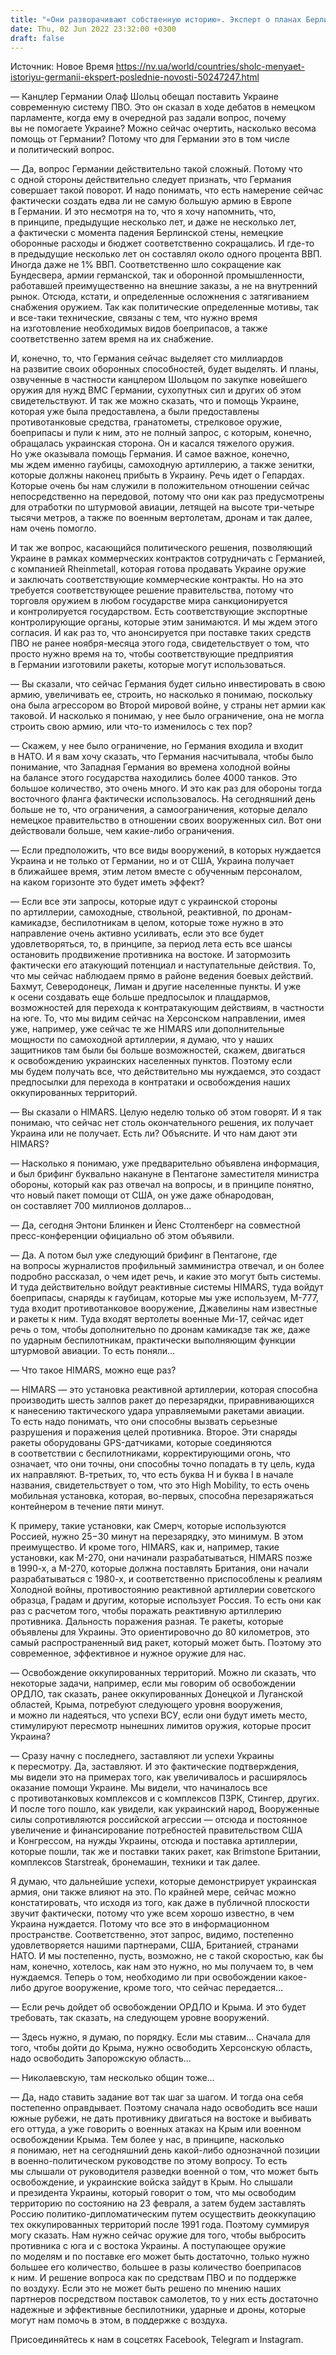 ```yaml
---
title: "«Они разворачивают собственную историю». Эксперт о планах Берлина сделать крупнейшую армию в Европе и немецкую помощь Украине — интервью"
date: Thu, 02 Jun 2022 23:32:00 +0300
draft: false
---
```

Источник: Новое Время https://nv.ua/world/countries/sholc-menyaet-istoriyu-germanii-ekspert-poslednie-novosti-50247247.html


— Канцлер Германии Олаф Шольц обещал поставить Украине современную систему ПВО. Это он сказал в ходе дебатов в немецком парламенте, когда ему в очередной раз задали вопрос, почему вы не помогаете Украине? Можно сейчас очертить, насколько весома помощь от Германии? Потому что для Германии это в том числе и политический вопрос.

— Да, вопрос Германии действительно такой сложный. Потому что с одной стороны действительно следует признать, что Германия совершает такой поворот. И надо понимать, что есть намерение сейчас фактически создать едва ли не самую большую армию в Европе в Германии. И это несмотря на то, что я хочу напомнить, что, в принципе, предыдущие несколько лет, и даже не несколько лет, а фактически с момента падения Берлинской стены, немецкие оборонные расходы и бюджет соответственно сокращались. И где-то в предыдущие несколько лет он составлял около одного процента ВВП. Иногда даже не 1% ВВП. Соответственно шло сокращение как Бундесвера, армии германской, так и оборонной промышленности, работавшей преимущественно на внешние заказы, а не на внутренний рынок. Отсюда, кстати, и определенные осложнения с затягиванием снабжения оружием. Так как политические определенные мотивы, так и все-таки технические, связаны с тем, что нужно время на изготовление необходимых видов боеприпасов, а также соответственно затем время на их снабжение.

И, конечно, то, что Германия сейчас выделяет сто миллиардов на развитие своих оборонных способностей, будет выделять. И планы, озвученные в частности канцлером Шольцом по закупке новейшего оружия для нужд ВМС Германии, сухопутных сил и других об этом свидетельствуют. И так же можно сказать, что и помощь Украине, которая уже была предоставлена, а были предоставлены противотанковые средства, гранатометы, стрелковое оружие, боеприпасы и пули к ним, это не полный запрос, с которым, конечно, обращалась украинская сторона. Он и касался тяжелого оружия. Но уже оказывала помощь Германия. И самое важное, конечно, мы ждем именно гаубицы, самоходную артиллерию, а также зенитки, которые должны наконец прибыть в Украину. Речь идет о Гепардах. Которые очень бы нам служили в положительном отношении сейчас непосредственно на передовой, потому что они как раз предусмотрены для отработки по штурмовой авиации, летящей на высоте три-четыре тысячи метров, а также по военным вертолетам, дронам и так далее, нам очень помогло.

И так же вопрос, касающийся политического решения, позволяющий Украине в рамках коммерческих контрактов сотрудничать с Германией, с компанией Rheinmetall, которая готова продавать Украине оружие и заключать соответствующие коммерческие контракты. Но на это требуется соответствующее решение правительства, потому что торговля оружием в любом государстве мира санкционируется и контролируется государством. Есть соответствующие экспортные контролирующие органы, которые этим занимаются. И мы ждем этого согласия. И как раз то, что анонсируется при поставке таких средств ПВО не ранее ноября-месяца этого года, свидетельствует о том, что просто нужно время на то, чтобы соответствующие предприятия в Германии изготовили ракеты, которые могут использоваться.

— Вы сказали, что сейчас Германия будет сильно инвестировать в свою армию, увеличивать ее, строить, но насколько я понимаю, поскольку она была агрессором во Второй мировой войне, у страны нет армии как таковой. И насколько я понимаю, у нее было ограничение, она не могла строить свою армию, или что-то изменилось с тех пор?

— Скажем, у нее было ограничение, но Германия входила и входит в НАТО. И я вам хочу сказать, что Германия насчитывала, чтобы было понимание, что Западная Германия во времена холодной войны на балансе этого государства находились более 4000 танков. Это большое количество, это очень много. И это как раз для обороны тогда восточного фланга фактически использовалось. На сегодняшний день больше не то, что ограничения, а самоограничения, которые делало немецкое правительство в отношении своих вооруженных сил. Вот они действовали больше, чем какие-либо ограничения.

— Если предположить, что все виды вооружений, в которых нуждается Украина и не только от Германии, но и от США, Украина получает в ближайшее время, этим летом вместе с обученным персоналом, на каком горизонте это будет иметь эффект?

— Если все эти запросы, которые идут с украинской стороны по артиллерии, самоходные, ствольной, реактивной, по дронам-камикадзе, беспилотникам в целом, которые тоже нужно в это направление очень активно усиливать, если это все будет удовлетворяться, то, в принципе, за период лета есть все шансы остановить продвижение противника на востоке. И затормозить фактически его атакующий потенциал и наступательные действия. То, что мы сейчас наблюдаем прямо в районе ведения боевых действий. Бахмут, Северодонецк, Лиман и другие населенные пункты. И уже к осени создавать еще больше предпосылок и плацдармов, возможностей для перехода к контратакующим действиям, в частности на юге. То, что мы видим сейчас на Херсонском направлении, имея уже, например, уже сейчас те же HIMARS или дополнительные мощности по самоходной артиллерии, я думаю, что у наших защитников там были бы больше возможностей, скажем, двигаться к освобождению украинских населенных пунктов. Поэтому если мы будем получать все, что действительно мы нуждаемся, это создаст предпосылки для перехода в контратаки и освобождения наших оккупированных территорий.

— Вы сказали о HIMARS. Целую неделю только об этом говорят. И я так понимаю, что сейчас нет столь окончательного решения, их получает Украина или не получает. Есть ли? Объясните. И что нам дают эти HIMARS?

— Насколько я понимаю, уже предварительно объявлена информация, и был брифинг буквально накануне в Пентагоне заместителя министра обороны, который как раз отвечал на вопросы, и в принципе понятно, что новый пакет помощи от США, он уже даже обнародован, он составляет 700 миллионов долларов…

— Да, сегодня Энтони Блинкен и Йенс Столтенберг на совместной пресс-конференции официально об этом объявили.

— Да. А потом был уже следующий брифинг в Пентагоне, где на вопросы журналистов профильный замминистра отвечал, и он более подробно рассказал, о чем идет речь, и какие это могут быть системы. И туда действительно войдут реактивные системы HIMARS, туда войдут боеприпасы, снаряды к гаубицам, которые мы уже используем, М-777, туда входит противотанковое вооружение, Джавелины нам известные и ракеты к ним. Туда входят вертолеты военные Ми-17, сейчас идет речь о том, чтобы дополнительно по дронам камикадзе так же, даже по ударным беспилотникам, практически выполняющим функции штурмовой авиации. То есть поняли…

— Что такое HIMARS, можно еще раз?

— HIMARS — это установка реактивной артиллерии, которая способна производить шесть залпов ракет до перезарядки, приравнивающихся к нанесению тактического удара управляемыми ракетами авиации. То есть надо понимать, что они способны вызвать серьезные разрушения и поражения целей противника. Второе. Эти снаряды ракеты оборудованы GPS-датчиками, которые соединяются в соответствии с беспилотниками, корректирующими огонь, что означает, что они точны, они способны точно попадать в ту цель, куда их направляют. В-третьих, то, что есть буква Н и буква I в начале названия, свидетельствует о том, что это High Mobility, то есть очень мобильная установка, которая, во-первых, способна перезаряжаться контейнером в течение пяти минут.

К примеру, такие установки, как Смерч, которые используются Россией, нужно 25−30 минут на перезарядку, это минимум. В этом преимущество. И кроме того, HIMARS, как и, например, такие установки, как М-270, они начинали разрабатываться, HIMARS позже в 1990-х, а М-270, которые должна поставлять Британия, они начали разрабатываться с 1980-х, и соответственно приспособлены к реалиям Холодной войны, противостоянию реактивной артиллерии советского образца, Градам и другим, которые использует Россия. То есть они как раз с расчетом того, чтобы поражать реактивную артиллерию противника. Дальность поражения разная. Те ракеты, которые объявлены для Украины. Это ориентировочно до 80 километров, это самый распространенный вид ракет, который может быть. Поэтому это современное, эффективное и нужное оружие для нас.

— Освобождение оккупированных территорий. Можно ли сказать, что некоторые задачи, например, если мы говорим об освобождении ОРДЛО, так сказать, ранее оккупированных Донецкой и Луганской областей, Крыма, потребуют следующего уровня вооружения, и можно ли надеяться, что успехи ВСУ, если они будут иметь место, стимулируют пересмотр нынешних лимитов оружия, которые просит Украина?

— Сразу начну с последнего, заставляют ли успехи Украины к пересмотру. Да, заставляют. И это фактические подтверждения, мы видели это на примерах того, как увеличивалось и расширялось оказание помощи Украине. Мы видели, что начиналось все с противотанковых комплексов и с комплексов ПЗРК, Стингер, других. И после того пошло, как увидели, как украинский народ, Вооруженные силы сопротивляются российской агрессии — отсюда и постоянное увеличение и финансирование потребностей правительством США и Конгрессом, на нужды Украины, отсюда и поставка артиллерии, которые пошли, так же и поставки таких ракет, как Brimstone Британии, комплексов Starstreak, бронемашин, техники и так далее.

Я думаю, что дальнейшие успехи, которые демонстрирует украинская армия, они также влияют на это. По крайней мере, сейчас можно констатировать, что исходя из того, как даже в публичной плоскости звучит фактически, потому что уже всем хорошо известно, в чем Украина нуждается. Потому что все это в информационном пространстве. Соответственно, этот запрос, видимо, постепенно удовлетворяется нашими партнерами, США, Британией, странами НАТО. И мы постепенно, пусть, возможно, не с такой скоростью, как бы нам, конечно, хотелось, как нам это нужно, но мы получаем то, в чем нуждаемся. Теперь о том, необходимо ли при освобождении какое-либо другое вооружение, кроме того, что сейчас передается…

— Если речь дойдет об освобождении ОРДЛО и Крыма. И это будет требовать, так сказать, на следующем уровне вооружений.

— Здесь нужно, я думаю, по порядку. Если мы ставим… Сначала для того, чтобы дойти до Крыма, нужно освободить Херсонскую область, надо освободить Запорожскую область…

— Николаевскую, там несколько общин тоже…

— Да, надо ставить задание вот так шаг за шагом. И тогда она себя постепенно оправдывает. Поэтому сначала надо освободить все наши южные рубежи, не дать противнику двигаться на востоке и выбивать его оттуда, а уже говорить о военных атаках на Крым или военном освобождении Крыма. Тем более у нас, в принципе, насколько я понимаю, нет на сегодняшний день какой-либо однозначной позиции в военно-политическом руководстве по этому вопросу. То есть мы слышали от руководителя разведки военной о том, что может быть освобождение, и украинские войска зайдут в Крым. Но слышали и президента Украины, который говорит о том, что мы освободим территорию по состоянию на 23 февраля, а затем будем заставлять Россию политико-дипломатическим путем осуществить деоккупацию тех оккупированных территорий после 1991 года. Поэтому суммируя могу сказать. Нам нужно сейчас оружие для того, чтобы выбросить противника с юга и с востока Украины. А поступающее оружие по моделям и по поставке его может быть достаточно, только нужно большее его количество, большее в разы количество боеприпасов к ним. И решение вопроса как по средствам ПВО и по поддержке по воздуху. Если это не может быть решено по мнению наших партнеров посредством поставок самолетов, то у них есть достаточно надежные и эффективные беспилотники, ударные и дроны, которые могут нам помочь в этом, в поддержке с воздуха.

Присоединяйтесь к нам в соцсетях Facebook, Telegram и Instagram.
